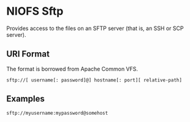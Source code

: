 # NIOFS Sftp


Provides access to the files on an SFTP server (that is, an SSH or SCP server).

## URI Format
The format is borrowed from Apache Common VFS.

    sftp://[ username[: password]@] hostname[: port][ relative-path]

## Examples

    sftp://myusername:mypassword@somehost

